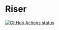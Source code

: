 # Riser

 <p align="left">
    <a href="https://github.com/tshak/riser"><img alt="GitHub Actions status" src="https://github.com/tshak/riser/workflows/Main/badge.svg"></a>
  </p>